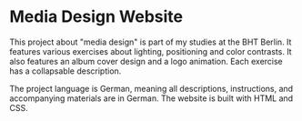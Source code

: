 # Media Design Website
This project about "media design" is part of my studies at the BHT Berlin.
It features various exercises about lighting, positioning and color contrasts. It also features an album cover design and a logo animation.
Each exercise has a collapsable description.

The project language is German, meaning all descriptions, instructions, and accompanying materials are in German.
The website is built with HTML and CSS.
